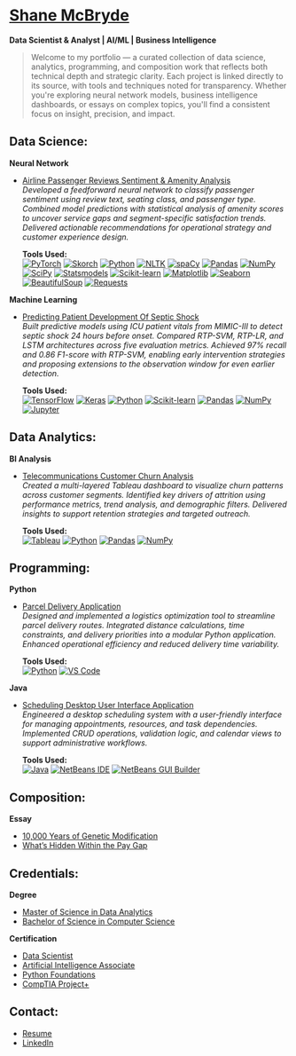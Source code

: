 # [Shane McBryde](https://github.com/shanemcbryde)  
**Data Scientist & Analyst | AI/ML | Business Intelligence**

> Welcome to my portfolio — a curated collection of data science, analytics, programming, and composition work that reflects both technical depth and strategic clarity. Each project is linked directly to its source, with tools and techniques noted for transparency. Whether you're exploring neural network models, business intelligence dashboards, or essays on complex topics, you'll find a consistent focus on insight, precision, and impact.

## Data Science:

**Neural Network**  
- [Airline Passenger Reviews Sentiment & Amenity Analysis](https://github.com/shanemcbryde/sentiment)  
  *Developed a feedforward neural network to classify passenger sentiment using review text, seating class, and passenger type. Combined model predictions with statistical analysis of amenity scores to uncover service gaps and segment-specific satisfaction trends. Delivered actionable recommendations for operational strategy and customer experience design.*  

  **Tools Used:**  
  [![PyTorch](https://img.shields.io/badge/PyTorch-EE4C2C?style=flat)](https://pytorch.org) [![Skorch](https://img.shields.io/badge/Skorch-Model_Wrapper-blue?style=flat)](https://skorch.readthedocs.io/) [![Python](https://img.shields.io/badge/Python-3776AB?style=flat)](https://python.org) [![NLTK](https://img.shields.io/badge/NLTK-Text_Processing-green?style=flat)](https://www.nltk.org) [![spaCy](https://img.shields.io/badge/spaCy-NLP-09A3D5?style=flat)](https://spacy.io) [![Pandas](https://img.shields.io/badge/Pandas-Data_Handling-150458?style=flat)](https://pandas.pydata.org) [![NumPy](https://img.shields.io/badge/NumPy-Numerical_Computing-013243?style=flat)](https://numpy.org) [![SciPy](https://img.shields.io/badge/SciPy-Statistical_Testing-blue?style=flat)](https://scipy.org) [![Statsmodels](https://img.shields.io/badge/Statsmodels-Post_Hoc_Analysis-darkgreen?style=flat)](https://www.statsmodels.org) [![Scikit-learn](https://img.shields.io/badge/Scikit--Learn-Metrics-F7931E?style=flat)](https://scikit-learn.org) [![Matplotlib](https://img.shields.io/badge/Matplotlib-Visualization-11557C?style=flat)](https://matplotlib.org) [![Seaborn](https://img.shields.io/badge/Seaborn-Statistical_Plots-76B900?style=flat)](https://seaborn.pydata.org) [![BeautifulSoup](https://img.shields.io/badge/BeautifulSoup-Web_Scraping-8B008B?style=flat)](https://www.crummy.com/software/BeautifulSoup/) [![Requests](https://img.shields.io/badge/Requests-HTTP_Client-20232A?style=flat)](https://docs.python-requests.org)

**Machine Learning**  
- [Predicting Patient Development Of Septic Shock](https://github.com/shanemcbryde/sepsisprediction)  
  *Built predictive models using ICU patient vitals from MIMIC-III to detect septic shock 24 hours before onset. Compared RTP-SVM, RTP-LR, and LSTM architectures across five evaluation metrics. Achieved 97% recall and 0.86 F1-score with RTP-SVM, enabling early intervention strategies and proposing extensions to the observation window for even earlier detection.*  

  **Tools Used:**  
  [![TensorFlow](https://img.shields.io/badge/TensorFlow-FF6F00?style=flat)](https://www.tensorflow.org/) [![Keras](https://img.shields.io/badge/Keras-Deep_Learning-red?style=flat)](https://keras.io/) [![Python](https://img.shields.io/badge/Python-3776AB?style=flat)](https://python.org) [![Scikit-learn](https://img.shields.io/badge/Scikit--Learn-Metrics-F7931E?style=flat)](https://scikit-learn.org) [![Pandas](https://img.shields.io/badge/Pandas-Data_Handling-150458?style=flat)](https://pandas.pydata.org) [![NumPy](https://img.shields.io/badge/NumPy-Numerical_Computing-013243?style=flat)](https://numpy.org) [![Jupyter](https://img.shields.io/badge/Jupyter-Notebook-F37626?style=flat)](https://jupyter.org)

## Data Analytics:

**BI Analysis**  
- [Telecommunications Customer Churn Analysis](https://github.com/shanemcbryde/tableau)  
  *Created a multi-layered Tableau dashboard to visualize churn patterns across customer segments. Identified key drivers of attrition using performance metrics, trend analysis, and demographic filters. Delivered insights to support retention strategies and targeted outreach.*  

  **Tools Used:**  
  [![Tableau](https://img.shields.io/badge/Tableau-Dashboard-E97627?style=flat)](https://www.tableau.com) [![Python](https://img.shields.io/badge/Python-3776AB?style=flat)](https://python.org) [![Pandas](https://img.shields.io/badge/Pandas-Data_Handling-150458?style=flat)](https://pandas.pydata.org) [![NumPy](https://img.shields.io/badge/NumPy-Numerical_Computing-013243?style=flat)](https://numpy.org)

## Programming:

**Python**  
- [Parcel Delivery Application](https://github.com/shanemcbryde/parcelservice.git)  
  *Designed and implemented a logistics optimization tool to streamline parcel delivery routes. Integrated distance calculations, time constraints, and delivery priorities into a modular Python application. Enhanced operational efficiency and reduced delivery time variability.*  

  **Tools Used:**  
  [![Python](https://img.shields.io/badge/Python-3776AB?style=flat)](https://python.org) [![VS Code](https://img.shields.io/badge/VS_Code-Editor-007ACC?style=flat)](https://code.visualstudio.com/)

**Java**  
- [Scheduling Desktop User Interface Application](https://github.com/shanemcbryde/schedulingsystem.git)  
  *Engineered a desktop scheduling system with a user-friendly interface for managing appointments, resources, and task dependencies. Implemented CRUD operations, validation logic, and calendar views to support administrative workflows.*  

  **Tools Used:**  
  [![Java](https://img.shields.io/badge/Java-007396?style=flat)](https://www.java.com) [![NetBeans IDE](https://img.shields.io/badge/IDE-NetBeans-blue?logo=apache-netbeans&style=flat)](https://netbeans.apache.org/) [![NetBeans GUI Builder](https://img.shields.io/badge/NetBeans-GUI_Builder-orange?logo=apache-netbeans&style=flat)](https://netbeans.apache.org/features/java/gui.html)

## Composition:

**Essay**  
- [10,000 Years of Genetic Modification](https://github.com/shanemcbryde/composition/blob/main/gmo-essay.md)  
- [What’s Hidden Within the Pay Gap](https://github.com/shanemcbryde/composition/blob/main/paygap-essay.md)

## Credentials:

**Degree**  
- [Master of Science in Data Analytics](https://github.com/shanemcbryde/shanemcbryde/blob/main/Certifications/MS%20Data%20Analytics.pdf)  
- [Bachelor of Science in Computer Science](https://github.com/shanemcbryde/shanemcbryde/blob/main/Certifications/BS%20Computer%20Science.pdf)

**Certification**  
- [Data Scientist](https://github.com/shanemcbryde/shanemcbryde/blob/8c341e5effb786685c06dd8b67f452e4a3e48b70/Certifications/AI%20Academy/AI%20Academy%20Data%20Scientist%20Completion%20Certificate%20Spring%202022.pdf)  
- [Artificial Intelligence Associate](https://github.com/shanemcbryde/shanemcbryde/blob/8c341e5effb786685c06dd8b67f452e4a3e48b70/Certifications/AI%20Academy/AI%20Academy%20AI%20Associate%20Completion%20Certificate%20Fall%202022.pdf)  
- [Python Foundations](https://github.com/shanemcbryde/shanemcbryde/blob/main/Certifications/AI%20Academy/AI%20Academy%20Certificate%20of%20Completion%20-%20Foundations%20Course.pdf)  
- [CompTIA Project+](https://github.com/shanemcbryde/shanemcbryde/blob/8c341e5effb786685c06dd8b67f452e4a3e48b70/Certifications/Comptia/CompTIA%20Project+%20certificate.pdf)

## Contact:

- [Resume](https://github.com/shanemcbryde/shanemcbryde/blob/main/Shane%20McBryde%20-%20resume.pdf)  
- [LinkedIn](https://www.linkedin.com/in/shanekmcbryde/)
